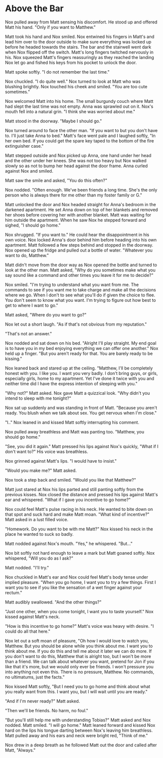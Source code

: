# Above the Bar

Nox pulled away from Matt sensing his discomfort.  He stood up and offered Matt his hand.  "Only if you want to Matthew."

Matt took his hand and Nox smiled.  Nox entwined his fingers in Matt's and lead him over to the door outside to make sure everything was locked up before he headed towards the stairs.  The bar and the stairwell went dark when Nox flipped off the switch.  Matt's long fingers twitched nervously in his.  Nox squeezed Matt's fingers reassuringly as they reached the landing Nox let go and fished his keys from his pocket to unlock the door.

Matt spoke softly.  "I do not remember the last time."

Nox chuckled.  "I do quite well."  Nox turned to look at Matt who was blushing brightly.  Nox touched his cheek and smiled.  "You are too cute sometimes."

Nox welcomed Matt into his home.  The small burgundy couch where Matt had slept the last time was not empty.  Anna was sprawled out on it.  Nox's mouth fell into a natural grin.  "I think she was worried about me."

Matt stood in the doorway.  "Maybe I should go."

Nox turned around to face the other man.  "If you want to but you don't have to.  I'll just take Anna to bed."  Matt's face went pale and I laughed softly, "In her own bed.  If you could get the spare key taped to the bottom of the fire extinguisher case."

Matt stepped outside and Nox picked up Anna, one hand under her head and the other under her knees.  She was not too heavy but Nox walked slowly so as not to bump her head against the door frame.  Anna curled against Nox and smiled.

Matt saw the smile and asked, "You do this often?"

Nox nodded.  "Often enough.  We've been friends a long time.  She's the only person who is always there for me other than my foster family or G."

Matt unlocked the door and Nox headed straight for Anna's bedroom in the darkened apartment.  He set Anna down on top of her blankets and removed her shoes before covering her with another blanket.  Matt was waiting for him outside the apartment.  When he saw Nox he stepped forward and sighed, "I should go home."

Nox shrugged. "If you want to."  He could hear the disappointment in his own voice.  Nox locked Anna's door behind him before heading into his own apartment.  Matt followed a few steps behind and stopped in the doorway.  Nox opened up the fridge and pulled out a bottle of water.  "Whatever you want to do, Matthew."

Matt didn't move from the door way as Nox opened the bottle and turned to look at the other man.  Matt asked, "Why do you sometimes make what you say sound like a command and other times you leave it for me to decide?"

Nox smiled.  "I'm trying to understand what you want from me.  The commands to see if you want me to take charge and make all the decisions where we go.  When I don't to see what you'll do if given the choice to flee.  You don't seem to know what you want.  I'm trying to figure out how best to get to where I want to go."

Matt asked, "Where do you want to go?"

Nox let out a short laugh.  "As if that's not obvious from my reputation."

"That's not an answer."

Nox nodded and sat down on his bed.  "Alright I'll play straight.  My end goal is to have you in my bed enjoying everything we can offer one another."  Nox held up a finger.  "But you aren't ready for that.  You are barely ready to be kissing."

Nox leaned back and stared up at the ceiling.  "Matthew, I'll be completely honest with you.  I like you.  I want you very badly.  I don't bring guys, or girls, especially girls, home to my apartment.  Yet I've done it twice with you and neither time did I have the express intention of sleeping with you."

"Why not?" Matt asked.  Nox gave Matt a quizzical look.  "Why didn't you intend to sleep with me tonight?"

Nox sat up suddenly and was standing in front of Matt.  "Because you aren't ready. You blush when we talk about sex.  You get nervous when I'm close."

"I.."  Nox leaned in and kissed Matt softly interrupting his comment.

Nox pulled away breathless and Matt was panting too.  "Matthew, you should go home."

"See, you did it again."  Matt pressed his lips against Nox's quickly, "What if I don't want to?" His voice was breathless.

Nox grinned against Matt's lips.  "I would have to insist."

"Would you make me?"  Matt asked.

Nox took a step back and smiled.  "Would you like that Matthew?"

Matt just stared at Nox his lips parted and still panting softly from the previous kisses.  Nox closed the distance and pressed his lips against Matt's ear and whispered.  "What if I gave you incentive to go home?"

Nox could feel Matt's pulse racing in his neck.  He wanted to bite down on that spot and suck hard and make Matt moan.  "What kind of incentive?"  Matt asked in a lust filled voice.

"Homework.  Do you want to be with me Matt?"  Nox kissed his neck in the place he wanted to suck so badly. 

Matt nodded against Nox's mouth.  "Yes," he whispered.  "But..."

Nox bit softly not hard enough to leave a mark but Matt goaned softly.  Nox whispered, "Will you do as I ask?"  

Matt nodded.  "I'll try."

Nox chuckled in Matt's ear and Nox could feel Matt's body tense under implied pleasure.  "When you go home, I want you to try a few things.  First I want you to see if you like the sensation of a wet finger against your rectum."  

Matt audibly swallowed. "And the other things?"

"Just one other, when you come tonight, I want you to taste yourself."  Nox kissed against Matt's neck.

"How is this incentive to go home?"  Matt's voice was heavy with desire.  "I could do all that here."

Nox let out a soft moan of pleasure, "Oh how I would love to watch you, Matthew.  But you should be alone while you think about me.  I want you to think about me.  If you do this and tell me about it later we can do more.  If you don't want to do this, Matthew that is alright too, but I won't be more than a friend.  We can talk about whatever you want, pretend for Jon if you like that it's more, but we would only ever be friends.  I won't pressure you into anything not even this.  There is no pressure, Matthew.  No commands, no ultimatums, just the facts."

Nox kissed Matt softly, "But I need you to go home and think about what you really want from this.  I want you, but I will wait until you are ready."

"And if I'm never ready?"  Matt asked.

"Then we'll be friends.  No harm, no foul."

"But you'll still help me with understanding Tobias?"  Matt asked and Nox nodded.  Matt smiled.  "I will go home."  Matt leaned forward and kissed Nox hard on the lips his tongue darting between Nox's leaving him breathless.  Matt pulled away and his ears and neck were bright red, "Think of me."

Nox drew in a deep breath as he followed Matt out the door and called after Matt, "Always."

